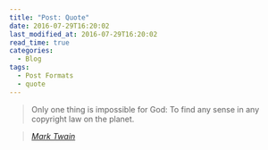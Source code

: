 ```yaml
---
title: "Post: Quote"
date: 2016-07-29T16:20:02
last_modified_at: 2016-07-29T16:20:02
read_time: true
categories:
  - Blog
tags:
  - Post Formats
  - quote
---
```


> Only one thing is impossible for God: To find any sense in any copyright law on the planet.
  
> <cite><a href="http://www.brainyquote.com/quotes/quotes/m/marktwain163473.html">Mark Twain</a></cite>